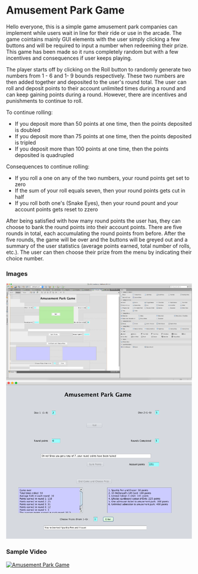 # Amusement Park Game

Hello everyone, this is a simple game amusement park companies can implement while users wait in line for their ride or use in the arcade. The game cointains mainly GUI elements with the user simply clicking a few buttons and will be required to input a number when redeeming their prize. This game has been made so it runs completely random but with a few incentives and consequences if user keeps playing.

The player starts off by clicking on the Roll button to randomly generate two numbers from 1 - 6 and 1- 9 bounds respectively. These two numbers are then added together and deposited to the user's round total. The user can roll and deposit points to their account unlimited times during a round and can keep gaining points during a round. However, there are incentives and punishments to continue to roll.

To continue rolling:

- If you deposit more than 50 points at one time, then the points deposited is doubled
- If you deposit more than 75 points at one time, then the points deposited is tripled
- If you deposit more than 100 points at one time, then the points deposited is quadrupled

Consequences to continue rolling:

- If you roll a one on any of the two numbers, your round points get set to zero
- If the sum of your roll equals seven, then your round points gets cut in half
- If you roll both one's (Snake Eyes), then your round pount and your account points gets reset to zzero

After being satisfied with how many round points the user has, they can choose to bank the round points into their account points. There are five rounds in total, each accumulating the round points from before. After the five rounds, the game will be over and the buttons will be greyed out and a summary of the user statistics (average points earned, total number of rolls, etc.). The user can then choose their prize from the menu by indicating their choice number.

### Images


<img src = "images/Build.png" width = "900">
<img src = "images/Run.png" width = "900">


### Sample Video

[![Amusement Park Game](http://img.youtube.com/vi/TeGB1F8_7jQ/0.jpg)](http://www.youtube.com/watch?v=TeGB1F8_7jQ "Amusement Park Game")
